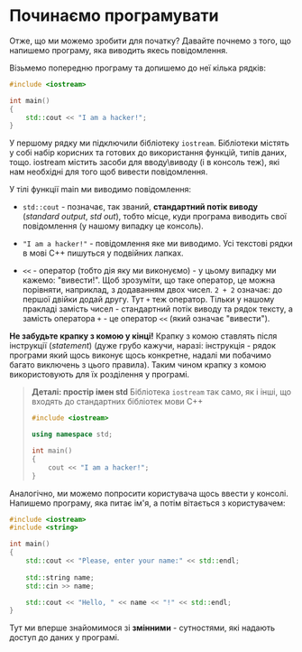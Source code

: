 # Починаємо програмувати

Отже, що ми можемо зробити для початку? Давайте почнемо з того, що напишемо програму, яка виводить якесь повідомлення.

Візьмемо попередню програму та допишемо до неї кілька рядків:

```cpp
#include <iostream>

int main()
{
    std::cout << "I am a hacker!";
}
```

У першому рядку ми підключили бібліотеку `iostream`. Бібліотеки містять у собі набір корисних та готових до використання функцій, типів даних, тощо. iostream містить засоби для вводу\виводу \(і в консоль теж\), які нам необхідні для того щоб вивести повідомлення.

У тілі функції main ми виводимо повідомлення:

* `std::cout` - позначає, так званий, **стандартний потік виводу** (_standard output_, _std out_), тобто місце, куди програма виводить свої повідомлення \(у нашому випадку це консоль\).

* `"I am a hacker!"` - повідомлення яке ми виводимо. Усі текстові рядки в мові С++ пишуться у подвійних лапках.

* `<<` - оператор \(тобто дія яку ми виконуємо\) - у цьому випадку ми кажемо: "вивести!". Щоб зрозуміти, що таке оператор, це можна порівняти, наприклад, з додаванням двох чисел. `2 + 2` означає: до першої двійки додай другу. Тут `+` теж оператор. Тільки у нашому пракладі замість чисел - стандартний потік виводу та рядок тексту, а замість оператора `+` - це оператор `<<` \(який означає "вивести"\).

**Не забудьте крапку з комою у кінці!** Крапку з комою ставлять після інструкції \(_statement_\) \(дуже грубо кажучи, наразі: інструкція - рядок програми який щось виконує щось конкретне, надалі ми побачимо багато виключень з цього правила\). Таким чином крапку з комою використовують для їх розділення у програмі.

> **Деталі: простір імен std**
>  Бібліотека `iostream` так само, як і інші, що входять до стандартних бібліотек мови С++
>  
> 
> ```cpp
> #include <iostream>
> 
> using namespace std;
> 
> int main()
> {
>     cout << "I am a hacker!";
> }
> ```
> 
> 


Аналогічно, ми можемо попросити користувача щось ввести у консолі. Напишемо програму, яка питає ім'я, а потім вітається з користувачем:

```cpp 
#include <iostream>
#include <string>

int main()
{
    std::cout << "Please, enter your name:" << std::endl;
 
    std::string name;
    std::cin >> name;

    std::cout << "Hello, " << name << "!" << std::endl;
}
```

Тут ми вперше знайомимося зі **змінними** - сутностями, які надають доступ до даних у програмі.

